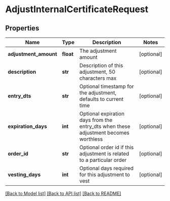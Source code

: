 # AdjustInternalCertificateRequest

## Properties
Name | Type | Description | Notes
------------ | ------------- | ------------- | -------------
**adjustment_amount** | **float** | The adjustment amount | [optional] 
**description** | **str** | Description of this adjustment, 50 characters max | [optional] 
**entry_dts** | **str** | Optional timestamp for the adjustment, defaults to current time | [optional] 
**expiration_days** | **int** | Optional expiration days from the entry_dts when these adjustment becomes worthless | [optional] 
**order_id** | **str** | Optional order id if this adjustment is related to a particular order | [optional] 
**vesting_days** | **int** | Optional days required for this adjustment to vest | [optional] 

[[Back to Model list]](../README.md#documentation-for-models) [[Back to API list]](../README.md#documentation-for-api-endpoints) [[Back to README]](../README.md)


